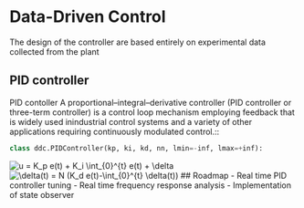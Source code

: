 # Data-Driven Control
The design of the controller are based entirely on experimental data collected from the plant

## PID controller
PID contoller
A proportional–integral–derivative controller (PID controller or three-term controller)
is a control loop mechanism employing feedback that is widely used inindustrial control systems
and a variety of other applications requiring continuously modulated control.::

```python
class ddc.PIDController(kp, ki, kd, nn, lmin=-inf, lmax=+inf):
```
<img src="https://latex.codecogs.com/gif.latex?u&space;=&space;K_p&space;e(t)&space;&plus;&space;K_i&space;\int_{0}^{t}&space;e(t)&space;&plus;&space;\delta(t)" title="u = K_p e(t) + K_i \int_{0}^{t} e(t) + \delta" />
<img src="https://latex.codecogs.com/gif.latex?\delta(t)&space;=&space;N&space;(K_d&space;e(t)-\int_{0}^{t}&space;\delta(t))" title="\delta(t) = N (K_d e(t)-\int_{0}^{t} \delta(t))" />
## Roadmap
- Real time PID controller tuning
- Real time frequency response analysis
- Implementation of state observer
